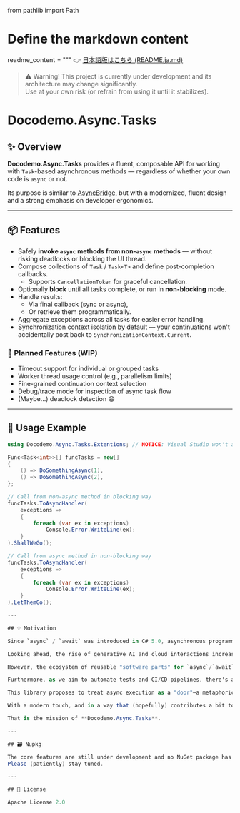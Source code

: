 ﻿from pathlib import Path

# Define the markdown content
readme_content = """
👉 [日本語版はこちら (README.ja.md)](./README.ja.md)

> ⚠️ Warning! This project is currently under development and its architecture may change significantly.  
> Use at your own risk (or refrain from using it until it stabilizes).

# Docodemo.Async.Tasks

## ✨ Overview

**Docodemo.Async.Tasks** provides a fluent, composable API for working with `Task`-based asynchronous methods — regardless of whether your own code is `async` or not.

Its purpose is similar to [AsyncBridge](https://tejacques.github.io/AsyncBridge/), but with a modernized, fluent design and a strong emphasis on developer ergonomics.

---

## 📦 Features

- Safely **invoke `async` methods from non-`async` methods** — without risking deadlocks or blocking the UI thread.
- Compose collections of `Task` / `Task<T>` and define post-completion callbacks.
  - Supports `CancellationToken` for graceful cancellation.
- Optionally **block** until all tasks complete, or run in **non-blocking** mode.
- Handle results:
  - Via final callback (sync or async),
  - Or retrieve them programmatically.
- Aggregate exceptions across all tasks for easier error handling.
- Synchronization context isolation by default — your continuations won't accidentally post back to `SynchronizationContext.Current`.

### 🧪 Planned Features (WIP)

- Timeout support for individual or grouped tasks
- Worker thread usage control (e.g., parallelism limits)
- Fine-grained continuation context selection
- Debug/trace mode for inspection of async task flow
- (Maybe...) deadlock detection 😄

---

## 🚀 Usage Example

```csharp
using Docodemo.Async.Tasks.Extentions; // NOTICE: Visual Studio won't add this automatically

Func<Task<int>>[] funcTasks = new[]
{
    () => DoSomethingAsync(1),
    () => DoSomethingAsync(2),
};

// Call from non-async method in blocking way
funcTasks.ToAsyncHandler(
    exceptions =>
    {
        foreach (var ex in exceptions)
            Console.Error.WriteLine(ex);
    }
).ShallWeGo();

// Call from async method in non-blocking way
funcTasks.ToAsyncHandler(
    exceptions =>
    {
        foreach (var ex in exceptions)
            Console.Error.WriteLine(ex);
    }
).LetThemGo();

---

## 💡 Motivation

Since `async` / `await` was introduced in C# 5.0, asynchronous programming has become essential in .NET development—especially for ASP.NET and GUI applications.

Looking ahead, the rise of generative AI and cloud interactions increases the importance of "waiting" well. Generative AI is *orders of magnitude* slower than pure computation, and applications must be designed to wait intelligently to ensure good user experience and performance.

However, the ecosystem of reusable "software parts" for `async`/`await` remains relatively underdeveloped. Bridging between the synchronous and asynchronous worlds—using things like `Task.Wait()` or `GetAwaiter().GetResult()`—can be confusing for beginners and culturally inconsistent across development teams.

Furthermore, as we aim to automate tests and CI/CD pipelines, there's a growing need for tools that treat asynchronous behavior properly—not just superficially.

This library proposes to treat async execution as a "door"—a metaphorical gateway—helping developers transition safely and flexibly between sync and async worlds.  

With a modern touch, and in a way that (hopefully) contributes a bit to human progress.

That is the mission of **Docodemo.Async.Tasks**.

---

## 🗃️ Nupkg

The core features are still under development and no NuGet package has been released yet.  
Please (patiently) stay tuned.

---

## 📜 License

Apache License 2.0